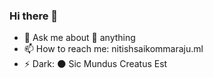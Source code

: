 ### Hi there 👋
- 💬 Ask me about 🌝 anything
- 📫 How to reach me: nitishsaikommaraju.ml
- ⚡ Dark: 🌑 Sic Mundus Creatus Est

